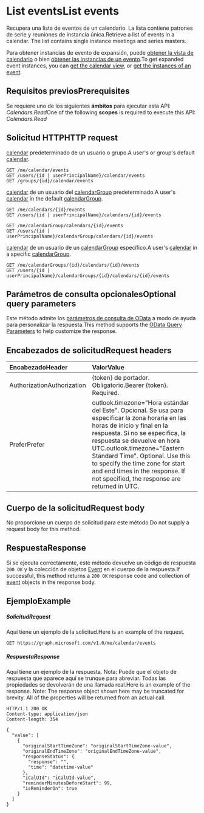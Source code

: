 # <a name="list-events"></a><span data-ttu-id="c5625-101">List events</span><span class="sxs-lookup"><span data-stu-id="c5625-101">List events</span></span>

<span data-ttu-id="c5625-p101">Recupera una lista de eventos de un calendario.  La lista contiene patrones de serie y reuniones de instancia única.</span><span class="sxs-lookup"><span data-stu-id="c5625-p101">Retrieve a list of events in a calendar.  The list contains single instance meetings and series masters.</span></span>

<span data-ttu-id="c5625-104">Para obtener instancias de evento de expansión, puede [obtener la vista de calendario](calendar_list_calendarview.md) o bien [obtener las instancias de un evento](event_list_instances.md).</span><span class="sxs-lookup"><span data-stu-id="c5625-104">To get expanded event instances, you can [get the calendar view](calendar_list_calendarview.md), or [get the instances of an event](event_list_instances.md).</span></span>

## <a name="prerequisites"></a><span data-ttu-id="c5625-105">Requisitos previos</span><span class="sxs-lookup"><span data-stu-id="c5625-105">Prerequisites</span></span>
<span data-ttu-id="c5625-106">Se requiere uno de los siguientes **ámbitos** para ejecutar esta API: *Calendars.Read*</span><span class="sxs-lookup"><span data-stu-id="c5625-106">One of the following **scopes** is required to execute this API: *Calendars.Read*</span></span>
## <a name="http-request"></a><span data-ttu-id="c5625-107">Solicitud HTTP</span><span class="sxs-lookup"><span data-stu-id="c5625-107">HTTP request</span></span>
<!-- { "blockType": "ignored" } -->
<span data-ttu-id="c5625-108">[calendar](../resources/calendar.md) predeterminado de un usuario o grupo.</span><span class="sxs-lookup"><span data-stu-id="c5625-108">A user's or group's default [calendar](../resources/calendar.md).</span></span>
```http
GET /me/calendar/events
GET /users/{id | userPrincipalName}/calendar/events
GET /groups/{id}/calendar/events
```
<span data-ttu-id="c5625-109">[calendar](../resources/calendar.md) de un usuario del [calendarGroup](../resources/calendargroup.md) predeterminado.</span><span class="sxs-lookup"><span data-stu-id="c5625-109">A user's [calendar](../resources/calendar.md) in the default [calendarGroup](../resources/calendargroup.md).</span></span>
```http
GET /me/calendars/{id}/events
GET /users/{id | userPrincipalName}/calendars/{id}/events

GET /me/calendarGroup/calendars/{id}/events
GET /users/{id | userPrincipalName}/calendarGroup/calendars/{id}/events
```
<span data-ttu-id="c5625-110">[calendar](../resources/calendar.md) de un usuario de un [calendarGroup](../resources/calendargroup.md) específico.</span><span class="sxs-lookup"><span data-stu-id="c5625-110">A user's [calendar](../resources/calendar.md) in a specific [calendarGroup](../resources/calendargroup.md).</span></span>
```http
GET /me/calendarGroups/{id}/calendars/{id}/events
GET /users/{id | userPrincipalName}/calendarGroups/{id}/calendars/{id}/events
```
## <a name="optional-query-parameters"></a><span data-ttu-id="c5625-111">Parámetros de consulta opcionales</span><span class="sxs-lookup"><span data-stu-id="c5625-111">Optional query parameters</span></span>
<span data-ttu-id="c5625-112">Este método admite los [parámetros de consulta de OData](http://developer.microsoft.com/en-us/graph/docs/overview/query_parameters) a modo de ayuda para personalizar la respuesta.</span><span class="sxs-lookup"><span data-stu-id="c5625-112">This method supports the [OData Query Parameters](http://developer.microsoft.com/en-us/graph/docs/overview/query_parameters) to help customize the response.</span></span>
## <a name="request-headers"></a><span data-ttu-id="c5625-113">Encabezados de solicitud</span><span class="sxs-lookup"><span data-stu-id="c5625-113">Request headers</span></span>
| <span data-ttu-id="c5625-114">Encabezado</span><span class="sxs-lookup"><span data-stu-id="c5625-114">Header</span></span>       | <span data-ttu-id="c5625-115">Valor</span><span class="sxs-lookup"><span data-stu-id="c5625-115">Value</span></span> |
|:---------------|:--------|
| <span data-ttu-id="c5625-116">Authorization</span><span class="sxs-lookup"><span data-stu-id="c5625-116">Authorization</span></span>  | <span data-ttu-id="c5625-p102">{token} de portador. Obligatorio.</span><span class="sxs-lookup"><span data-stu-id="c5625-p102">Bearer {token}. Required.</span></span>  |
| <span data-ttu-id="c5625-119">Prefer</span><span class="sxs-lookup"><span data-stu-id="c5625-119">Prefer</span></span>  | <span data-ttu-id="c5625-p103">outlook.timezone="Hora estándar del Este". Opcional. Se usa para especificar la zona horaria en las horas de inicio y final en la respuesta. Si no se especifica, la respuesta se devuelve en hora UTC.</span><span class="sxs-lookup"><span data-stu-id="c5625-p103">outlook.timezone="Eastern Standard Time". Optional. Use this to specify the time zone for start and end times in the response. If not specified, the response are returned in UTC.</span></span> |

## <a name="request-body"></a><span data-ttu-id="c5625-124">Cuerpo de la solicitud</span><span class="sxs-lookup"><span data-stu-id="c5625-124">Request body</span></span>
<span data-ttu-id="c5625-125">No proporcione un cuerpo de solicitud para este método.</span><span class="sxs-lookup"><span data-stu-id="c5625-125">Do not supply a request body for this method.</span></span>

## <a name="response"></a><span data-ttu-id="c5625-126">Respuesta</span><span class="sxs-lookup"><span data-stu-id="c5625-126">Response</span></span>

<span data-ttu-id="c5625-127">Si se ejecuta correctamente, este método devuelve un código de respuesta `200 OK` y la colección de objetos [Event](../resources/event.md) en el cuerpo de la respuesta.</span><span class="sxs-lookup"><span data-stu-id="c5625-127">If successful, this method returns a `200 OK` response code and collection of [event](../resources/event.md) objects in the response body.</span></span>
## <a name="example"></a><span data-ttu-id="c5625-128">Ejemplo</span><span class="sxs-lookup"><span data-stu-id="c5625-128">Example</span></span>
##### <a name="request"></a><span data-ttu-id="c5625-129">Solicitud</span><span class="sxs-lookup"><span data-stu-id="c5625-129">Request</span></span>
<span data-ttu-id="c5625-130">Aquí tiene un ejemplo de la solicitud.</span><span class="sxs-lookup"><span data-stu-id="c5625-130">Here is an example of the request.</span></span>
<!-- {
  "blockType": "request",
  "name": "get_events"
}-->
```http
GET https://graph.microsoft.com/v1.0/me/calendar/events
```
##### <a name="response"></a><span data-ttu-id="c5625-131">Respuesta</span><span class="sxs-lookup"><span data-stu-id="c5625-131">Response</span></span>
<span data-ttu-id="c5625-p104">Aquí tiene un ejemplo de la respuesta. Nota: Puede que el objeto de respuesta que aparece aquí se trunque para abreviar. Todas las propiedades se devolverán de una llamada real.</span><span class="sxs-lookup"><span data-stu-id="c5625-p104">Here is an example of the response. Note: The response object shown here may be truncated for brevity. All of the properties will be returned from an actual call.</span></span>
<!-- {
  "blockType": "response",
  "truncated": true,
  "@odata.type": "microsoft.graph.event",
  "isCollection": true
} -->
```http
HTTP/1.1 200 OK
Content-type: application/json
Content-length: 354

{
  "value": [
    {
      "originalStartTimeZone": "originalStartTimeZone-value",
      "originalEndTimeZone": "originalEndTimeZone-value",
      "responseStatus": {
        "response": "",
        "time": "datetime-value"
      },
      "iCalUId": "iCalUId-value",
      "reminderMinutesBeforeStart": 99,
      "isReminderOn": true
    }
  ]
}
```

<!-- uuid: 8fcb5dbc-d5aa-4681-8e31-b001d5168d79
2015-10-25 14:57:30 UTC -->
<!-- {
  "type": "#page.annotation",
  "description": "List events",
  "keywords": "",
  "section": "documentation",
  "tocPath": ""
}-->
